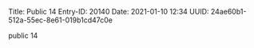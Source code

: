 Title: Public 14
Entry-ID: 20140
Date: 2021-01-10 12:34
UUID: 24ae60b1-512a-55ec-8e61-019b1cd47c0e

public 14
